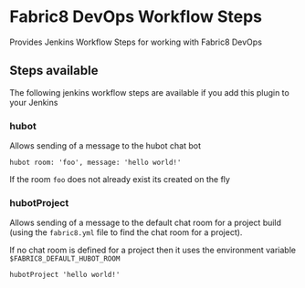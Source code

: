 # Fabric8 DevOps Workflow Steps

Provides Jenkins Workflow Steps for working with Fabric8 DevOps

## Steps available

The following jenkins workflow steps are available if you add this plugin to your Jenkins 

### hubot

Allows sending of a message to the hubot chat bot

```
hubot room: 'foo', message: 'hello world!'
```

If the room `foo` does not already exist its created on the fly

### hubotProject

Allows sending of a message to the default chat room for a project build (using the `fabric8.yml` file to find the chat room for a project).

If no chat room is defined for a project then it uses the environment variable `$FABRIC8_DEFAULT_HUBOT_ROOM`

```
hubotProject 'hello world!'
```

